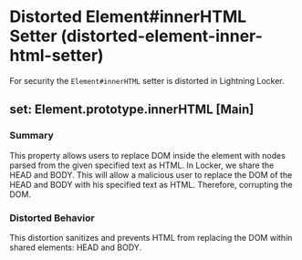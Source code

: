 # Distorted Element#innerHTML Setter (distorted-element-inner-html-setter)

For security the `Element#innerHTML` setter is distorted in Lightning Locker.

<!-- START generated embed: @locker/distortion/src/Element/docs/innerHTML-setter.md -->
## set: Element.prototype.innerHTML [Main]

### Summary

This property allows users to replace DOM inside the element with nodes parsed from the given specified text as HTML. In Locker, we share the HEAD and BODY. This will allow a malicious user to replace the DOM of the HEAD and BODY with his specified text as HTML. Therefore, corrupting the DOM.

### Distorted Behavior

This distortion sanitizes and prevents HTML from replacing the DOM within shared elements: HEAD and BODY.
<!-- END generated embed please keep comment here to allow auto update -->
